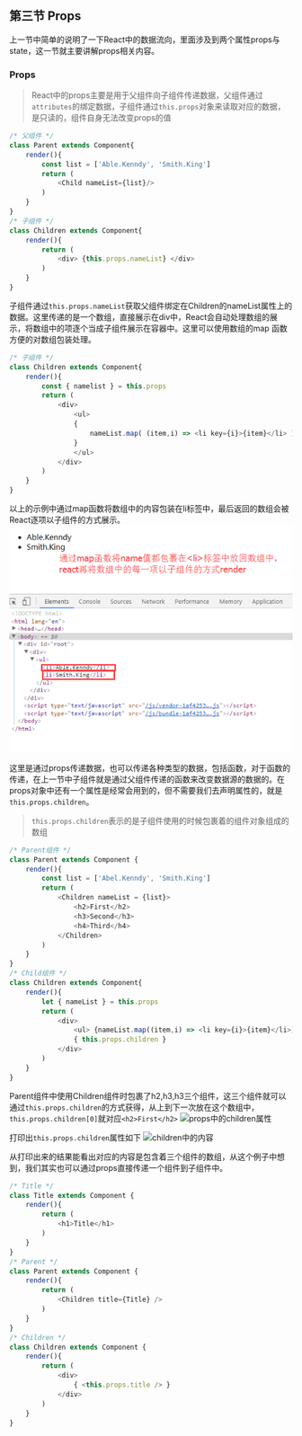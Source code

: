 ## 第三节 Props
上一节中简单的说明了一下React中的数据流向，里面涉及到两个属性props与state，这一节就主要讲解props相关内容。

### Props
> React中的props主要是用于父组件向子组件传递数据，父组件通过`attributes`的绑定数据，子组件通过`this.props`对象来读取对应的数据，是只读的，组件自身无法改变props的值
```js
/* 父组件 */
class Parent extends Component{
    render(){
        const list = ['Able.Kenndy', 'Smith.King']
        return (
            <Child nameList={list}/>
        )
    }
}
/* 子组件 */
class Children extends Component{
    render(){
        return (
            <div> {this.props.nameList} </div>
        )
    }
}
```
子组件通过`this.props.nameList`获取父组件绑定在Children的nameList属性上的数据。这里传递的是一个数组，直接展示在div中，React会自动处理数组的展示，将数组中的项逐个当成子组件展示在容器中。这里可以使用数组的map 函数方便的对数组包装处理。
```js
/* 子组件 */
class Children extends Component{
    render(){
        const { namelist } = this.props
        return (
            <div>
                <ul>
                { 
                    nameList.map( (item,i) => <li key={i}>{item}</li> )
                }
                </ul>
            </div>
        )
    }
}
```
以上的示例中通过map函数将数组中的内容包装在li标签中，最后返回的数组会被React逐项以子组件的方式展示。
![react展示数组数据](./imgs/props-map.png)

这里是通过props传递数据，也可以传递各种类型的数据，包括函数，对于函数的传递，在上一节中子组件就是通过父组件传递的函数来改变数据源的数据的。在props对象中还有一个属性是经常会用到的，但不需要我们去声明属性的，就是`this.props.children`。
> `this.props.children`表示的是子组件使用的时候包裹着的组件对象组成的数组
```js
/* Parent组件 */
class Parent extends Component {
    render(){
        const list = ['Abel.Kenndy', 'Smith.King']
        return (
            <Children nameList = {list}>
                <h2>First</h2>
                <h3>Second</h3>
                <h4>Third</h4>
            </Children>
        )
    }
}
/* Child组件 */
class Children extends Component{
    render(){
        let { nameList } = this.props
        return (
            <div>
                <ul> {nameList.map((item,i) => <li key={i}>{item}</li>)} </ul>
                { this.props.children }
            </div>
        )
    }
}
````
Parent组件中使用Children组件时包裹了h2,h3,h3三个组件，这三个组件就可以通过`this.props.children`的方式获得，从上到下一次放在这个数组中，`this.props.children[0]`就对应`<h2>First</h2>`
![props中的children属性](./imgs/props-children.png)

打印出`this.props.children`属性如下
![children中的内容](./imgs/children中的内容.png)

从打印出来的结果能看出对应的内容是包含着三个组件的数组，从这个例子中想到，我们其实也可以通过props直接传递一个组件到子组件中。
```js
/* Title */
class Title extends Component {
    render(){
        return (
            <h1>Title</h1>
        )
    }
}
/* Parent */
class Parent extends Component {
    render(){
        return (
            <Children title={Title} />
        )
    }
}
/* Children */
class Children extends Component {
    render(){
        return (
            <div>
                { <this.props.title /> }
            </div>
        )
    }
}
```
